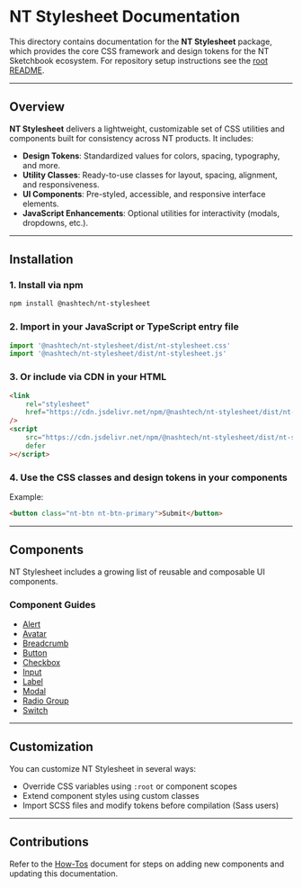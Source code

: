 # NT Stylesheet Documentation

This directory contains documentation for the **NT Stylesheet** package, which provides the core CSS framework and design tokens for the NT Sketchbook ecosystem. For repository setup instructions see the [root README](../../README.md).

---

## Overview

**NT Stylesheet** delivers a lightweight, customizable set of CSS utilities and components built for consistency across NT products. It includes:

-   **Design Tokens**: Standardized values for colors, spacing, typography, and more.
-   **Utility Classes**: Ready-to-use classes for layout, spacing, alignment, and responsiveness.
-   **UI Components**: Pre-styled, accessible, and responsive interface elements.
-   **JavaScript Enhancements**: Optional utilities for interactivity (modals, dropdowns, etc.).

---

## Installation

### 1. Install via npm

```bash
npm install @nashtech/nt-stylesheet
```

### 2. Import in your JavaScript or TypeScript entry file

```javascript
import '@nashtech/nt-stylesheet/dist/nt-stylesheet.css'
import '@nashtech/nt-stylesheet/dist/nt-stylesheet.js'
```

### 3. Or include via CDN in your HTML

```html
<link
    rel="stylesheet"
    href="https://cdn.jsdelivr.net/npm/@nashtech/nt-stylesheet/dist/nt-stylesheet.css"
/>
<script
    src="https://cdn.jsdelivr.net/npm/@nashtech/nt-stylesheet/dist/nt-stylesheet.js"
    defer
></script>
```

### 4. Use the CSS classes and design tokens in your components

Example:

```html
<button class="nt-btn nt-btn-primary">Submit</button>
```

---

## Components

NT Stylesheet includes a growing list of reusable and composable UI components.

### Component Guides

- [Alert](alert.md)
- [Avatar](avatar.md)
- [Breadcrumb](breadcrumb.md)
- [Button](button.md)
- [Checkbox](checkbox.md)
- [Input](input.md)
- [Label](label.md)
- [Modal](modal.md)
- [Radio Group](radio-group.md)
- [Switch](switch.md)

---

## Customization

You can customize NT Stylesheet in several ways:

-   Override CSS variables using `:root` or component scopes
-   Extend component styles using custom classes
-   Import SCSS files and modify tokens before compilation (Sass users)

---

## Contributions

Refer to the [How-Tos](../../HOWTOS.md) document for steps on adding new components and updating this documentation.
